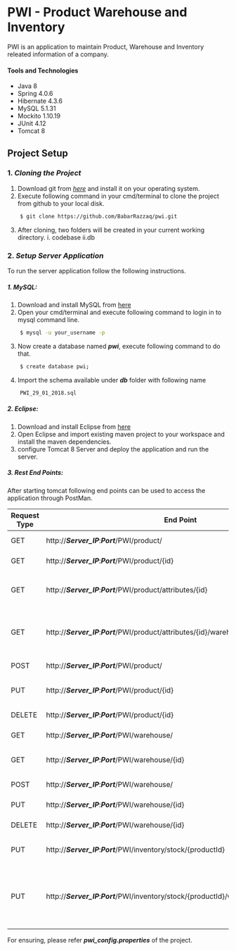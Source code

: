 # PWI - Product Warehouse and Inventory

PWI is an application to maintain Product, Warehouse and Inventory releated information of a company.

#### Tools and Technologies
- Java 8
- Spring 4.0.6
- Hibernate 4.3.6
- MySQL 5.1.31
- Mockito 1.10.19
- JUnit 4.12
- Tomcat 8

## Project Setup

### 1. _Cloning the Project_
1. Download git from _[here](https://git-scm.com/downloads)_ and install it on your operating system.
2. Execute following command in your cmd/terminal to clone the project from github to your local disk.
```sh
    $ git clone https://github.com/BabarRazzaq/pwi.git
```
3. After cloning, two folders will be created in your current working directory.
  i. codebase
  ii.db

### 2. _Setup Server Application_
To run the server application follow the following instructions.
##### 1. MySQL:
1. Download and install MySQL from [here](https://www.mysql.com/downloads/)
2. Open your cmd/terminal and execute following command to login in to mysql command line.
```sh
    $ mysql -u your_username -p
```
3. Now create a database named ***pwi***, execute following command to do that.
```sh
    $ create database pwi;
```
4. Import the schema available under ***db*** folder with following name
```sh
    PWI_29_01_2018.sql
```
##### 2. Eclipse:
1. Download and install Eclipse from [here](https://www.eclipse.org/downloads/)
2. Open Eclipse and import existing maven project to your workspace and install the maven dependencies.
3. configure Tomcat 8 Server and deploy the application and run the server.

##### 3. Rest End Points:
After starting tomcat following end points can be used to access the application through PostMan.

| Request Type | End Point  | Description |
| ------------- | ------------- | ------------- |
| GET | http://***Server_IP***:***Port***/PWI/product/ | Get All Products  |
| GET | http://***Server_IP***:***Port***/PWI/product/{id} | Get Product By ID  |
| GET | http://***Server_IP***:***Port***/PWI/product/attributes/{id} | GET Product Attributes By ID  |
| GET | http://***Server_IP***:***Port***/PWI/product/attributes/{id}/warehouse/{warehouseId} | Get Product Attributes By Warehouse ID  |
| POST | http://***Server_IP***:***Port***/PWI/product/ | Add Product  |
| PUT | http://***Server_IP***:***Port***/PWI/product/{id} | Update Product By ID  |
| DELETE | http://***Server_IP***:***Port***/PWI/product/{id} | Delete Product  |
| GET | http://***Server_IP***:***Port***/PWI/warehouse/ | Get All Warehouses  |
| GET | http://***Server_IP***:***Port***/PWI/warehouse/{id} | Get Warehouse By ID  |
| POST | http://***Server_IP***:***Port***/PWI/warehouse/ | Add Warehouse  |
| PUT | http://***Server_IP***:***Port***/PWI/warehouse/{id} | Update Warehouse  |
| DELETE | http://***Server_IP***:***Port***/PWI/warehouse/{id} | Delete Warehouse  |
| PUT | http://***Server_IP***:***Port***/PWI/inventory/stock/{productId} | Update Product Stock  |
| PUT | http://***Server_IP***:***Port***/PWI/inventory/stock/{productId}/warehouse/{warehouseId} | Update Product Stock By Product ID and Warehouse ID |

For ensuring,  please refer ***pwi_config.properties*** of the project.
